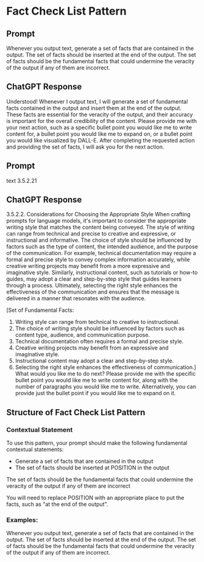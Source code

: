 # Fact Check List Pattern

## Prompt
Whenever you output text, generate a set of facts that are contained in the output. The set of facts should be inserted at the end of the output. The set of facts should be the fundamental facts that could undermine the veracity of the output if any of them are incorrect.

## ChatGPT Response
Understood! Whenever I output text, I will generate a set of fundamental facts contained in the output and insert them at the end of the output. These facts are essential for the veracity of the output, and their accuracy is important for the overall credibility of the content.
Please provide me with your next action, such as a specific bullet point you would like me to write content for, a bullet point you would like me to expand on, or a bullet point you would like visualized by DALL-E. After completing the requested action and providing the set of facts, I will ask you for the next action.

## Prompt
text 3.5.2.21

## ChatGPT Response
3.5.2.2. Considerations for Choosing the Appropriate Style
When crafting prompts for language models, it's important to consider the appropriate writing style that matches the content being conveyed. The style of writing can range from technical and precise to creative and expressive, or instructional and informative. The choice of style should be influenced by factors such as the type of content, the intended audience, and the purpose of the communication. For example, technical documentation may require a formal and precise style to convey complex information accurately, while creative writing projects may benefit from a more expressive and imaginative style. Similarly, instructional content, such as tutorials or how-to guides, may adopt a clear and step-by-step style that guides learners through a process. Ultimately, selecting the right style enhances the effectiveness of the communication and ensures that the message is delivered in a manner that resonates with the audience.

[Set of Fundamental Facts:

1. Writing style can range from technical to creative to instructional.
2. The choice of writing style should be influenced by factors such as content type, audience, and communication purpose.
3. Technical documentation often requires a formal and precise style.
4. Creative writing projects may benefit from an expressive and imaginative style.
5. Instructional content may adopt a clear and step-by-step style.
6. Selecting the right style enhances the effectiveness of communication.]
What would you like me to do next? Please provide me with the specific bullet point you would like me to write content for, along with the number of paragraphs you would like me to write. Alternatively, you can provide just the bullet point if you would like me to expand on it.

## Structure of Fact Check List Pattern

### Contextual Statement
To use this pattern, your prompt should make the following fundamental contextual statements:

* Generate a set of facts that are contained in the output 
* The set of facts should be inserted at POSITION in the output 

The set of facts should be the fundamental facts that could undermine the veracity of the output if any of them are incorrect

You will need to replace POSITION with an appropriate place to put the facts, such as "at the end of the output".

### Examples:

Whenever you output text, generate a set of facts that are contained in the output. The set of facts should be inserted at the end of the output. The set of facts should be the fundamental facts that could undermine the veracity of the output if any of them are incorrect.
